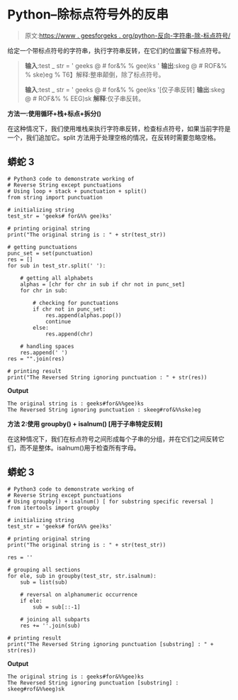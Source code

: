 # Python–除标点符号外的反串

> 原文:[https://www . geesforgeks . org/python-反向-字符串-除-标点符号/](https://www.geeksforgeeks.org/python-reverse-string-except-punctuations/)

给定一个带标点符号的字符串，执行字符串反转，在它们的位置留下标点符号。

> **输入**:test _ str = ' geeks @ # for&% % gee)ks '
> **输出**:skeg @ # ROF&% % ske)eg
> % T6】解释:整串颠倒，除了标点符号。
> 
> **输入**:test _ str = ' geeks @ # for&% % gee)ks '[仅子串反转]
> **输出**:skeg @ # ROF&% % EEG)sk
> **解释**:仅子串反转。

**方法一:使用循环+栈+标点+拆分()**

在这种情况下，我们使用堆栈来执行字符串反转，检查标点符号，如果当前字符是一个，我们追加它。split 方法用于处理空格的情况，在反转时需要忽略空格。

## 蟒蛇 3

```
# Python3 code to demonstrate working of
# Reverse String except punctuations
# Using loop + stack + punctuation + split()
from string import punctuation

# initializing string
test_str = 'geeks# for&%% gee)ks'

# printing original string
print("The original string is : " + str(test_str))

# getting punctuations
punc_set = set(punctuation)
res = []
for sub in test_str.split(' '):

    # getting all alphabets
    alphas = [chr for chr in sub if chr not in punc_set]
    for chr in sub:

        # checking for punctuations
        if chr not in punc_set:
            res.append(alphas.pop())
            continue
        else:
            res.append(chr)

    # handling spaces
    res.append(' ')
res = "".join(res)

# printing result
print("The Reversed String ignoring punctuation : " + str(res))
```

**Output**

```
The original string is : geeks#for&%%gee)ks
The Reversed String ignoring punctuation : skeeg#rof&%%ske)eg 
```

**方法 2:使用 groupby() + isalnum() [用于子串特定反转]**

在这种情况下，我们在标点符号之间形成每个子串的分组，并在它们之间反转它们，而不是整体。isalnum()用于检查所有字母。

## 蟒蛇 3

```
# Python3 code to demonstrate working of
# Reverse String except punctuations
# Using groupby() + isalnum() [ for substring specific reversal ]
from itertools import groupby

# initializing string
test_str = 'geeks# for&%% gee)ks'

# printing original string
print("The original string is : " + str(test_str))

res = ''

# grouping all sections
for ele, sub in groupby(test_str, str.isalnum):
    sub = list(sub)

    # reversal on alphanumeric occurrence
    if ele:
        sub = sub[::-1]

    # joining all subparts
    res += ''.join(sub)

# printing result
print("The Reversed String ignoring punctuation [substring] : " + str(res))
```

**Output**

```
The original string is : geeks#for&%%gee)ks
The Reversed String ignoring punctuation [substring] : skeeg#rof&%%eeg)sk
```